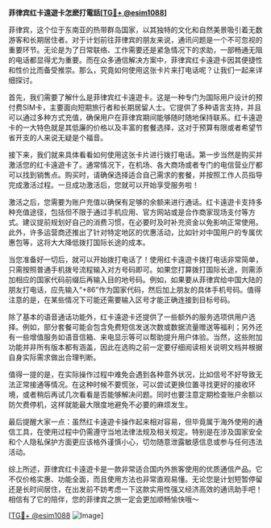 **菲律宾红卡遠遊卡怎麽打電話[[TG💪+ @esim1088](https://t.me/s/esim1088)]**

菲律宾，这个位于东南亚的热带群岛国家，以其独特的文化和自然美景吸引着无数游客和长期居住者。对于计划前往菲律宾的朋友来说，通讯问题是一个不可忽视的重要环节。无论是为了日常联络、工作需要还是紧急情况下的求助，一部畅通无阻的电话都显得尤为重要。而在众多通信解决方案中，菲律宾红卡遠遊卡因其便捷性和性价比而备受推崇。那么，究竟如何使用这张卡片来打电话呢？让我们一起来详细探讨。

首先，我们需要了解什么是菲律宾红卡遠遊卡。这是一种专门为国际用户设计的预付费SIM卡，主要面向短期旅行者和长期居留人士。它提供了多种语言支持，并且可以通过多种方式充值，确保用户在菲律宾期间能够随时随地保持联系。红卡遠遊卡的一大特色就是其低廉的价格以及丰富的套餐选择，这对于预算有限或者希望节省开支的人来说无疑是个福音。

接下来，我们就来具体看看如何使用这张卡片进行拨打电话。第一步当然是购买并激活您的红卡遠遊卡了。通常情况下，在机场、各大商场或者专门的电信营业厅都可以找到销售点。购买时，请确保选择适合自己需求的套餐，并按照工作人员指导完成激活过程。一旦成功激活后，您就可以开始享受服务啦！

激活之后，您需要为账户充值以确保有足够的余额来进行通话。红卡遠遊卡支持多种充值途径，包括但不限于通过手机应用、官方网站或是合作商家现场支付等方式。建议提前规划好自己的消费习惯，在必要时及时补充资金以免影响正常使用。此外，许多运营商还推出了针对特定地区的优惠活动，比如针对中国用户的专属优惠包等，这将大大降低拨打国际长途的成本。

当您准备好一切后，就可以开始拨打电话了！使用红卡遠遊卡拨打电话非常简单，只需按照普通手机拨号流程输入对方号码即可。如果您打算拨打国际长途，则需添加相应的国家代码前缀后再输入目的地号码。例如，如果要从菲律宾给中国大陆的朋友打电话，应先输入“+86”作为国家代码，然后加上朋友的具体手机号码。值得注意的是，在某些情况下可能还需要输入区号才能正确连接到目标号码。

除了基本的语音通话功能外，红卡遠遊卡还提供了一些额外的服务选项供用户选择。例如，部分套餐可能会包含免费短信发送次数或数据流量赠送等福利；另外还有一些增值服务如语音信箱、来电显示等可以帮助提升用户体验。当然，这些附加功能并非所有版本都有涵盖，因此在选购之前一定要仔细阅读相关说明文档并根据自身实际需求做出合理判断。

值得一提的是，在实际操作过程中难免会遇到各种意外状况，比如信号不好导致无法正常接通等情况。在这种时候不要慌张，可以尝试更换位置寻找更好的接收环境，或者稍后再试几次看看是否能够解决问题。同时也要注意定期检查账户余额以防欠费停机，这样就能最大限度地避免不必要的麻烦发生。

最后提醒大家一点：虽然红卡遠遊卡操作起来相对容易，但毕竟属于海外使用的通信工具，在使用过程中仍需遵守当地法律法规及相关规定。特别是在涉及国家安全和个人隐私保护方面更应该格外谨慎小心，切勿随意泄露敏感信息或参与任何违法活动。

综上所述，菲律宾红卡遠遊卡是一款非常适合国内外旅客使用的优质通信产品。它不仅价格实惠、功能全面，而且使用方法也非常直观易懂。无论您是计划短暂停留还是长时间居住，在出发前不妨考虑一下这款实用性强又经济高效的通讯助手吧！相信有了它的陪伴，您的菲律宾之旅一定会更加顺畅愉快哦～

[[TG💪+ @esim1088](https://t.me/s/esim1088) ![Image](https://i.postimg.cc/4NQfJmqS/Snipaste-2025-05-13-00-14-12.png)]